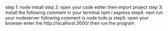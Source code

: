 step 1: node install
step 2: open your code editer then import project
step 3: install the  following comment in your terminal
       npm i express
step4: next run your nodeserver  following comment is 
      node todo.js
step5: open your browser  enter the http://localhost:3000/  then run  the program    
   
